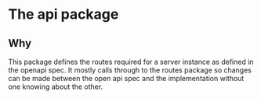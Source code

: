 # The api package
## Why
This package defines the routes required for a server instance as defined in the openapi spec. It mostly calls through to the routes package so changes can be made between the open api spec and the implementation without one knowing about the other.
